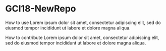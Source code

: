 # GCI18-NewRepo
How to use
Lorem ipsum dolor sit amet, consectetur adipiscing elit, sed do eiusmod tempor incididunt ut labore et dolore magna aliqua.

How to contribute
Lorem ipsum dolor sit amet, consectetur adipiscing elit, sed do eiusmod tempor incididunt ut labore et dolore magna aliqua.
